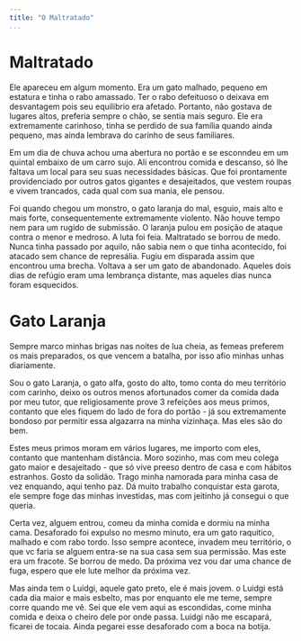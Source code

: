 ```yaml
---
title: "O Maltratado"
...
```


# Maltratado

Ele apareceu em algum momento. Era um gato malhado, pequeno em estatura e tinha o rabo amassado. Ter o rabo defeituoso o deixava em desvantagem pois seu equilibrio era afetado. Portanto, não gostava de lugares altos, preferia sempre o chão, se sentia mais seguro. Ele era extremamente carinhoso, tinha se perdido de sua família quando ainda pequeno, mas ainda lembrava do carinho de seus familiares.

Em um dia de chuva achou uma abertura no portão e se esconndeu em um quintal embaixo de um carro sujo. Ali encontrou comida e descanso, só lhe faltava um local para seu suas necessidades básicas. Que foi prontamente providenciado por outros gatos gigantes e desajeitados, que vestem  roupas e vivem trancados, cada qual com sua mania, ele pensou.

Foi quando chegou um monstro, o gato laranja do mal, esguio, mais alto e mais forte, consequentemente extremamente violento. Não houve tempo nem para um rugido de submissão. O laranja pulou em posição de ataque contra o menor e medroso. A luta foi feia. Maltratado se borrou de medo. Nunca tinha passado por aquilo, não sabia nem o que tinha acontecido, foi atacado sem chance de represália. Fugiu em disparada assim que encontrou uma brecha. Voltava a ser um gato de abandonado. Aqueles dois dias de refúgio eram uma lembrança distante, mas aqueles dias nunca foram esquecidos.

# Gato Laranja

Sempre marco minhas brigas nas noites de lua cheia, as femeas preferem os mais preparados, os que vencem a batalha, por isso afio minhas unhas diariamente.

Sou o gato Laranja, o gato alfa, gosto do alto, tomo conta do meu território com carinho, deixo os outros menos afortunados comer da comida dada por meu tutor, que religiosamente prove 3 refeições aos meus primos, contanto que eles fiquem do lado de fora do portão - já sou extremamente bondoso por permitir essa algazarra na minha vizinhaça. Mas eles são do bem. 

Estes meus primos moram em vários lugares, me importo com eles, contanto que mantenham distância. Moro sozinho, mas com meu colega gato maior e desajeitado - que só vive preeso dentro de casa e com hábitos estranhos. Gosto da solidão. Trago minha namorada para minha casa de vez enquando, aqui tenho paz. Dá muito trabalho conquistar esta garota, ele sempre foge das minhas investidas, mas com jeitinho já consegui o que queria.

Certa vez, alguem entrou, comeu da minha comida e dormiu na minha cama. Desaforado foi expulso no mesmo minuto, era um gato raquitico, malhado e com rabo tordo. Isso sempre acontece, invadem meu território, o que vc faria se alguem entra-se na sua casa sem sua permissão. Mas este era um fracote. Se borrou de medo. Da próxima vez vou dar uma chance de fuga, espero que ele lute melhor da próxima vez.

Mas ainda tem o Luidgi, aquele gato preto, ele é mais jovem. o Luidgi está cada dia maior e mais esbelto, mas por enquanto ele me teme, sempre corre quando me vê. Sei que ele vem aqui as escondidas, come minha comida e deixa o cheiro dele por onde passa. Luidgi não me escapará, ficarei de tocaia. Ainda pegarei esse desaforado com a boca na botija.







